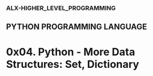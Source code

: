 ### ALX-HIGHER_LEVEL_PROGRAMMING
## PYTHON PROGRAMMING LANGUAGE
# 0x04. Python - More Data Structures: Set, Dictionary
